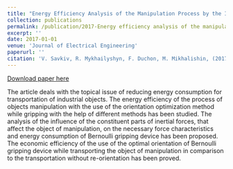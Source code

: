 ```yaml
---
title: "Energy Efficiency Analysis of the Manipulation Process by the Industrial Objects With the Use of Bernoulli Gripping Devices"
collection: publications
permalink: /publication/2017-Energy efficiency analysis of the manipulation process by the industrial objects with the use of Bernoulli gripping devices-3
excerpt: ''
date: 2017-01-01
venue: 'Journal of Electrical Engineering'
paperurl: ''
citation: 'V. Savkiv, R. Mykhailyshyn, F. Duchon, M. Mikhalishin, (2017). &quot;Energy Efficiency Analysis of the Manipulation Process by the Industrial Objects With the Use of Bernoulli Gripping Devices.&quot; <i>Journal of Electrical Engineering</i>. 68(6). 496 – 502.'
---
```

[Download paper here](http://iris.elf.stuba.sk/JEEEC/data/pdf/6_117-13.pdf)

The article deals with the topical issue of reducing energy consumption for transportation of industrial objects. The energy efficiency of the process of objects manipulation with the use of the orientation optimization method while gripping with the help of different methods has been studied. The analysis of the influence of the constituent parts of inertial forces, that affect the object of manipulation, on the necessary force characteristics and energy consumption of Bernoulli gripping device has been proposed. The economic efficiency of the use of the optimal orientation of Bernoulli gripping device while transporting the object of manipulation in comparison to the transportation without re-orientation has been proved.